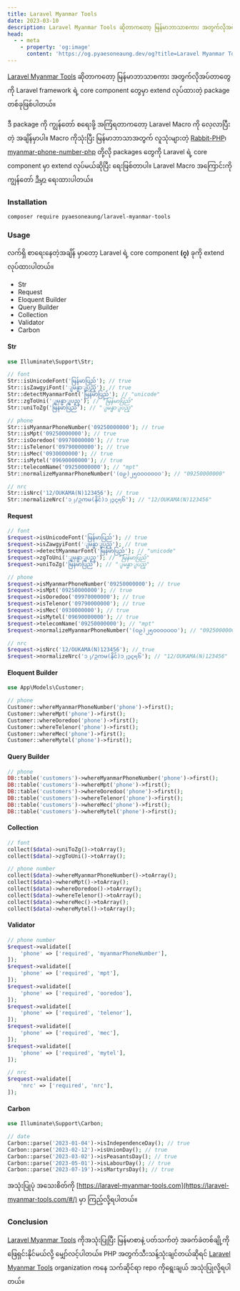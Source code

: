 ```yaml
---
title: Laravel Myanmar Tools
date: 2023-03-10
description: Laravel Myanmar Tools ဆိုတာကတော့ မြန်မာဘာသာစကား အတွက်လိုအပ်တာတွေကို Laravel framework ရဲ့ core component တွေမှာ extend လုပ်ထားတဲ့ package တစ်ခုဖြစ်ပါတယ်။
head:
  - - meta
    - property: 'og:image'
      content: 'https://og.pyaesoneaung.dev/og?title=Laravel Myanmar Tools'
---
```


[Laravel Myanmar Tools](https://github.com/PyaeSoneAungRgn/laravel-myanmar-tools) ဆိုတာကတော့ မြန်မာဘာသာစကား အတွက်လိုအပ်တာတွေကို Laravel framework ရဲ့ core component တွေမှာ extend လုပ်ထားတဲ့ package တစ်ခုဖြစ်ပါတယ်။

ဒီ package ကို ကျွန်တော် စရေးဖို့ အကြံရတာကတော့ Laravel Macro ကို လေ့လာပြီးတဲ့ အချိန်မှာပါ။ Macro ကိုသုံးပြီး မြန်မာဘာသာအတွက် လူသုံးများတဲ့ [Rabbit-PHP](https://github.com/Rabbit-Converter/Rabbit-PHP)၊ [myanmar-phone-number-php](https://github.com/johnreginald/myanmar-phone-number-php) တို့လို packages တွေကို Laravel ရဲ့ core component မှာ extend လုပ်မယ်ဆိုပြီး ရေးဖြစ်တာပါ။ Laravel Macro အကြောင်းကို ကျွန်တော် [ဒီမှာ](https://pyaesoneaung.dev/laravel-macros) ရေးထားပါတယ်။

### Installation

```bash
composer require pyaesoneaung/laravel-myanmar-tools
```

### Usage

လက်ရှိ စာရေးနေတဲ့အချိန် မှာတော့ Laravel ရဲ့ core component **(၇)** ခုကို extend လုပ်ထားပါတယ်။

- Str
- Request
- Eloquent Builder
- Query Builder
- Collection
- Validator
- Carbon

#### Str

```php
use Illuminate\Support\Str;

// font
Str::isUnicodeFont('မြန်မာပြည်'); // true
Str::isZawgyiFont('ျမန္မာျပည္'); // true
Str::detectMyanmarFont('မြန်မာပြည်'); // "unicode"
Str::zgToUni('ျမန္မာျပည္'); // "မြန်မာပြည်"
Str::uniToZg('မြန်မာပြည်'); // "ျမန္မာျပည္"

// phone
Str::isMyanmarPhoneNumber('09250000000'); // true
Str::isMpt('09250000000'); // true
Str::isOoredoo('09970000000'); // true
Str::isTelenor('09790000000'); // true
Str::isMec('0930000000'); // true
Str::isMytel('09690000000'); // true
Str::telecomName('09250000000'); // "mpt"
Str::normalizeMyanmarPhoneNumber('(၀၉)၂၅၀၀၀၀၀၀၀'); // "09250000000"

// nrc
Str::isNrc('12/OUKAMA(N)123456'); // true
Str::normalizeNrc('၁၂/ဥကမ(နိုင်)၁၂၃၄၅၆'); // "12/OUKAMA(N)123456"
```

#### Request

```php
// font
$request->isUnicodeFont('မြန်မာပြည်'); // true
$request->isZawgyiFont('ျမန္မာျပည္'); // true
$request->detectMyanmarFont('မြန်မာပြည်'); // "unicode"
$request->zgToUni('ျမန္မာျပည္'); // "မြန်မာပြည်"
$request->uniToZg('မြန်မာပြည်'); // "ျမန္မာျပည္"

// phone
$request->isMyanmarPhoneNumber('09250000000'); // true
$request->isMpt('09250000000'); // true
$request->isOoredoo('09970000000'); // true
$request->isTelenor('09790000000'); // true
$request->isMec('0930000000'); // true
$request->isMytel('09690000000'); // true
$request->telecomName('09250000000'); // "mpt"
$request->normalizeMyanmarPhoneNumber('(၀၉)၂၅၀၀၀၀၀၀၀'); // "09250000000"

// nrc
$request->isNrc('12/OUKAMA(N)123456'); // true
$request->normalizeNrc('၁၂/ဥကမ(နိုင်)၁၂၃၄၅၆'); // "12/OUKAMA(N)123456"
```

#### Eloquent Builder

```php
use App\Models\Customer;

// phone
Customer::whereMyanmarPhoneNumber('phone')->first();
Customer::whereMpt('phone')->first();
Customer::whereOoredoo('phone')->first();
Customer::whereTelenor('phone')->first();
Customer::whereMec('phone')->first();
Customer::whereMytel('phone')->first();
```

#### Query Builder

```php
// phone
DB::table('customers')->whereMyanmarPhoneNumber('phone')->first();
DB::table('customers')->whereMpt('phone')->first();
DB::table('customers')->whereOoredoo('phone')->first();
DB::table('customers')->whereTelenor('phone')->first();
DB::table('customers')->whereMec('phone')->first();
DB::table('customers')->whereMytel('phone')->first();
```

#### Collection

```php
// font
collect($data)->uniToZg()->toArray();
collect($data)->zgToUni()->toArray();

// phone number
collect($data)->whereMyanmarPhoneNumber()->toArray();
collect($data)->whereMpt()->toArray();
collect($data)->whereOoredoo()->toArray();
collect($data)->whereTelenor()->toArray();
collect($data)->whereMec()->toArray();
collect($data)->whereMytel()->toArray();
```

#### Validator

```php
// phone number
$request->validate([
    'phone' => ['required', 'myanmarPhoneNumber'],
]);
$request->validate([
    'phone' => ['required', 'mpt'],
]);
$request->validate([
    'phone' => ['required', 'ooredoo'],
]);
$request->validate([
    'phone' => ['required', 'telenor'],
]);
$request->validate([
    'phone' => ['required', 'mec'],
]);
$request->validate([
    'phone' => ['required', 'mytel'],
]);

// nrc
$request->validate([
    'nrc' => ['required', 'nrc'],
]);
```

#### Carbon

```php
use Illuminate\Support\Carbon;

// date
Carbon::parse('2023-01-04')->isIndependenceDay(); // true
Carbon::parse('2023-02-12')->isUnionDay(); // true
Carbon::parse('2023-03-02')->isPeasantsDay(); // true
Carbon::parse('2023-05-01')->isLabourDay(); // true
Carbon::parse('2023-07-19')->isMartyrsDay(); // true
```

အသုံးပြုပုံ အသေးစိတ်ကို [https://laravel-myanmar-tools.com](https://laravel-myanmar-tools.com/#/) မှာ ကြည့်လို့ရပါတယ်။

### Conclusion

[Laravel Myanmar Tools](https://github.com/PyaeSoneAungRgn/laravel-myanmar-tools) ကိုအသုံးပြုပြီး မြန်မာစာနဲ့ ပတ်သက်တဲ့ အခက်ခဲတစ်ချို့ကို ဖြေရှင်းနိုင်မယ်လို့ မျှော်လင့်ပါတယ်။ PHP အတွက်သီးသန့်သုံးချင်တယ်ဆိုရင် [Laravel Myanmar Tools](https://github.com/Laravel-Myanmar-Tools) organization ကနေ သက်ဆိုင်ရာ repo ကိုရွေးချယ် အသုံးပြုလို့ရပါတယ်။
